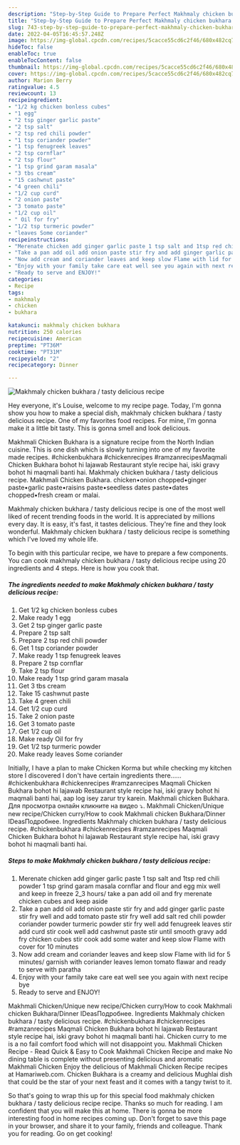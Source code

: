 ```yaml
---
description: "Step-by-Step Guide to Prepare Perfect Makhmaly chicken bukhara / tasty delicious recipe"
title: "Step-by-Step Guide to Prepare Perfect Makhmaly chicken bukhara / tasty delicious recipe"
slug: 743-step-by-step-guide-to-prepare-perfect-makhmaly-chicken-bukhara-tasty-delicious-recipe
date: 2022-04-05T16:45:57.248Z
image: https://img-global.cpcdn.com/recipes/5cacce55cd6c2f46/680x482cq70/makhmaly-chicken-bukhara-tasty-delicious-recipe-recipe-main-photo.jpg
hideToc: false
enableToc: true
enableTocContent: false
thumbnail: https://img-global.cpcdn.com/recipes/5cacce55cd6c2f46/680x482cq70/makhmaly-chicken-bukhara-tasty-delicious-recipe-recipe-main-photo.jpg
cover: https://img-global.cpcdn.com/recipes/5cacce55cd6c2f46/680x482cq70/makhmaly-chicken-bukhara-tasty-delicious-recipe-recipe-main-photo.jpg
author: Marion Berry
ratingvalue: 4.5
reviewcount: 13
recipeingredient:
- "1/2 kg chicken bonless cubes"
- "1 egg"
- "2 tsp ginger garlic paste"
- "2 tsp salt"
- "2 tsp red chili powder"
- "1 tsp coriander powder"
- "1 tsp fenugreek leaves"
- "2 tsp cornflar"
- "2 tsp flour"
- "1 tsp grind garam masala"
- "3 tbs cream"
- "15 cashwnut paste"
- "4 green chili"
- "1/2 cup curd"
- "2 onion paste"
- "3 tomato paste"
- "1/2 cup oil"
- " Oil for fry"
- "1/2 tsp turmeric powder"
- "leaves Some coriander"
recipeinstructions:
- "Merenate chicken add ginger garlic paste 1 tsp salt and 1tsp red chili powder 1 tsp grind garam masala cornflar and flour and egg mix well and keep in freeze 2_3 hours/ take a pan add oil and fry merenate chicken cubes and keep aside"
- "Take a pan add oil add onion paste stir fry and add ginger garlic paste stir fry well and add tomato paste stir fry well add salt red chili powder coriander powder turmeric powder stir fry well add fenugreek leaves stir add curd stir cook well add cashwnut paste stir until smooth gravy add fry chicken cubes stir cook add some water and keep slow Flame with cover for 10 minutes"
- "Now add cream and coriander leaves and keep slow Flame with lid for 5 minutes/ garnish with coriander leaves lemon tomato flawar and ready to serve with paratha"
- "Enjoy with your family take care eat well see you again with next recipe bye"
- "Ready to serve and ENJOY!"
categories:
- Recipe
tags:
- makhmaly
- chicken
- bukhara

katakunci: makhmaly chicken bukhara 
nutrition: 250 calories
recipecuisine: American
preptime: "PT36M"
cooktime: "PT31M"
recipeyield: "2"
recipecategory: Dinner

---
```



![Makhmaly chicken bukhara / tasty delicious recipe](https://img-global.cpcdn.com/recipes/5cacce55cd6c2f46/680x482cq70/makhmaly-chicken-bukhara-tasty-delicious-recipe-recipe-main-photo.jpg)

Hey everyone, it's Louise, welcome to my recipe page. Today, I'm gonna show you how to make a special dish, makhmaly chicken bukhara / tasty delicious recipe. One of my favorites food recipes. For mine, I'm gonna make it a little bit tasty. This is gonna smell and look delicious.

Makhmali Chicken Bukhara is a signature recipe from the North Indian cuisine. This is one dish which is slowly turning into one of my favorite made recipes. #chickenbukhara #chickenrecipes #ramzanrecipesMaqmali Chicken Bukhara bohot hi lajawab Restaurant style recipe hai, iski gravy bohot hi maqmali banti hai. Makhmaly chicken bukhara / tasty delicious recipe. Makhmali Chicken Bukhara. chicken•onion chopped•ginger paste•garlic paste•raisins paste•seedless dates paste•dates chopped•fresh cream or malai.

Makhmaly chicken bukhara / tasty delicious recipe is one of the most well liked of recent trending foods in the world. It is appreciated by millions every day. It is easy, it's fast, it tastes delicious. They're fine and they look wonderful. Makhmaly chicken bukhara / tasty delicious recipe is something which I've loved my whole life.


To begin with this particular recipe, we have to prepare a few components. You can cook makhmaly chicken bukhara / tasty delicious recipe using 20 ingredients and 4 steps. Here is how you cook that.

<!--inarticleads1-->

##### The ingredients needed to make Makhmaly chicken bukhara / tasty delicious recipe:

1. Get 1/2 kg chicken bonless cubes
1. Make ready 1 egg
1. Get 2 tsp ginger garlic paste
1. Prepare 2 tsp salt
1. Prepare 2 tsp red chili powder
1. Get 1 tsp coriander powder
1. Make ready 1 tsp fenugreek leaves
1. Prepare 2 tsp cornflar
1. Take 2 tsp flour
1. Make ready 1 tsp grind garam masala
1. Get 3 tbs cream
1. Take 15 cashwnut paste
1. Take 4 green chili
1. Get 1/2 cup curd
1. Take 2 onion paste
1. Get 3 tomato paste
1. Get 1/2 cup oil
1. Make ready  Oil for fry
1. Get 1/2 tsp turmeric powder
1. Make ready leaves Some coriander


Initially, I have a plan to make Chicken Korma but while checking my kitchen store I discovered I don&#39;t have certain ingredients there…… #chickenbukhara #chickenrecipes #ramzanrecipes Maqmali Chicken Bukhara bohot hi lajawab Restaurant style recipe hai, iski gravy bohot hi maqmali banti hai, aap log isey zarur try karein. Makhmali chicken Bukhara. Для просмотра онлайн кликните на видео ⤵. Makhmali Chicken/Unique new recipe/Chicken curry/How to cook Makhmali chicken Bukhara/Dinner IDeasПодробнее. Ingredients Makhmaly chicken bukhara / tasty delicious recipe. #chickenbukhara #chickenrecipes #ramzanrecipes Maqmali Chicken Bukhara bohot hi lajawab Restaurant style recipe hai, iski gravy bohot hi maqmali banti hai. 

<!--inarticleads2-->

##### Steps to make Makhmaly chicken bukhara / tasty delicious recipe:

1. Merenate chicken add ginger garlic paste 1 tsp salt and 1tsp red chili powder 1 tsp grind garam masala cornflar and flour and egg mix well and keep in freeze 2_3 hours/ take a pan add oil and fry merenate chicken cubes and keep aside
1. Take a pan add oil add onion paste stir fry and add ginger garlic paste stir fry well and add tomato paste stir fry well add salt red chili powder coriander powder turmeric powder stir fry well add fenugreek leaves stir add curd stir cook well add cashwnut paste stir until smooth gravy add fry chicken cubes stir cook add some water and keep slow Flame with cover for 10 minutes
1. Now add cream and coriander leaves and keep slow Flame with lid for 5 minutes/ garnish with coriander leaves lemon tomato flawar and ready to serve with paratha
1. Enjoy with your family take care eat well see you again with next recipe bye
1. Ready to serve and ENJOY!

Makhmali Chicken/Unique new recipe/Chicken curry/How to cook Makhmali chicken Bukhara/Dinner IDeasПодробнее. Ingredients Makhmaly chicken bukhara / tasty delicious recipe. #chickenbukhara #chickenrecipes #ramzanrecipes Maqmali Chicken Bukhara bohot hi lajawab Restaurant style recipe hai, iski gravy bohot hi maqmali banti hai. Chicken curry to me is a no fail comfort food which will not disappoint you. Makhmali Chicken Recipe - Read Quick & Easy to Cook Makhmali Chicken Recipe and make No dining table is complete without presenting delicious and aromatic Makhmali Chicken Enjoy the delicious of Makhmali Chicken Recipe recipes at Hamariweb.com. Chicken Bukhara is a creamy and delicious Mughlai dish that could be the star of your next feast and it comes with a tangy twist to it. 

So that's going to wrap this up for this special food makhmaly chicken bukhara / tasty delicious recipe recipe. Thanks so much for reading. I am confident that you will make this at home. There is gonna be more interesting food in home recipes coming up. Don't forget to save this page in your browser, and share it to your family, friends and colleague. Thank you for reading. Go on get cooking!
